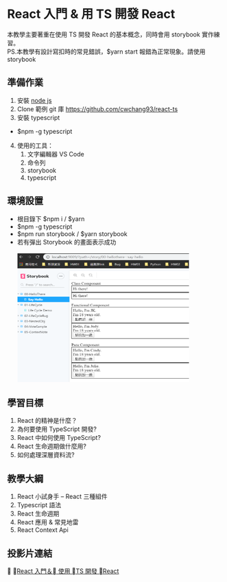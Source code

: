 # React 入門 & 用 TS 開發 React

本教學主要著重在使用 TS 開發 React 的基本概念，同時會用 storybook 實作練習。<br />
PS.本教學有設計寫扣時的常見錯誤，\$yarn start 報錯為正常現象。請使用 storybook

## 準備作業

1. 安裝 [node js](https://nodejs.org/dist/v12.14.1/node-v12.14.1-x64.msi)
2. Clone 範例 git 庫 https://github.com/cwchang93/react-ts
3. 安裝 typescript

- \$npm -g typescript

4. 使用的工具：
   1. 文字編輯器 VS Code
   2. 命令列
   3. storybook
   4. typescript

## 環境設置

- 根目錄下 $npm i / $yarn
- \$npm -g typescript
- $npm run storybook / $yarn storybook
- 若有彈出 Storybook 的畫面表示成功 <br /> <br />
  <img style="height:300px; width: 400px" src="./public/storybook.png" />

## 學習目標

1. React 的精神是什麼？
2. 為何要使用 TypeScript 開發?
3. React 中如何使用 TypeScript?
4. React 生命週期做什麼用?
5. 如何處理深層資料流?

## 教學大綱

1. React 小試身手 – React 三種組件
2. Typescript 語法
3. React 生命週期
4. React 應用 & 常見地雷
5. React Context Api

## 投影片連結


<a href="https://docs.google.com/presentation/d/19qGrlwwv3NVL37G1m_n6f7iKOaHOi-Uq1_p_7D4C1OQ/edit#slide=id.g80f48b3e63_2_31">React 入門＆ 使用 TS 開發 React</a>
